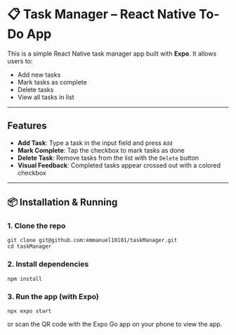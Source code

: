 # 📋 Task Manager – React Native To-Do App

This is a simple React Native task manager app built with **Expo**. It allows users to:

- Add new tasks
- Mark tasks as complete
- Delete tasks
- View all tasks in list

---

## Features

- **Add Task**: Type a task in the input field and press `Add`
- **Mark Complete**: Tap the checkbox to mark tasks as done
- **Delete Task**: Remove tasks from the list with the `Delete` button
- **Visual Feedback**: Completed tasks appear crossed out with a colored checkbox

---

## 📦 Installation & Running

### 1. Clone the repo
```
git clone git@github.com:emmanuel10101/taskManager.git
cd taskManager
```
### 2. Install dependencies
```
npm install
```
### 3. Run the app (with Expo)
```
npx expo start
```
or scan the QR code with the Expo Go app on your phone to view the app.

